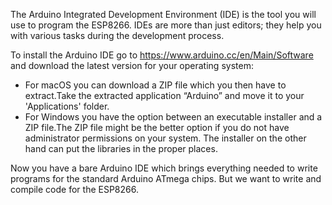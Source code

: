 The Arduino Integrated Development Environment (IDE) is the tool you will use to program the ESP8266. IDEs are more 
than just editors; they help you with various tasks during the development process.

To install the Arduino IDE go to https://www.arduino.cc/en/Main/Software and download the latest version for your 
operating system:

- For macOS you can download a ZIP file which you then have to extract.Take the extracted application “Arduino” and 
move it to your 'Applications' folder.
- For Windows you have the option between an executable installer and a ZIP file.The ZIP file might be the better 
option if you do not have administrator permissions on your system. The installer on the other hand can put the 
libraries in the proper places.

Now you have a bare Arduino IDE which brings everything needed to write programs for the standard Arduino ATmega chips.
But we want to write and compile code for the ESP8266.
